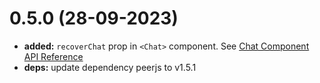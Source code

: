 # 0.5.0 (28-09-2023)

- **added:** `recoverChat` prop in `<Chat>` component. See [Chat Component API Reference](https://www.npmjs.com/package/react-peer-chat#chat-component-api-reference)
- **deps:** update dependency peerjs to v1.5.1